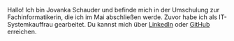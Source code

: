 Hallo! Ich bin Jovanka Schauder und befinde mich in der Umschulung zur Fachinformatikerin, die ich im Mai abschließen werde. Zuvor habe ich als IT-Systemkauffrau gearbeitet.
Du kannst mich über [LinkedIn](https://www.linkedin.com/in/jovanka-schauder-38ab0025b/) oder [GitHub](https://github.com/Blackpanther20011969) erreichen.
